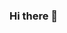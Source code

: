 ### Hi there 👋

<!--
**itsnotkunal/itsnotkunal** is a ✨ _special_ ✨ repository because its `README.md` (this file) appears on your GitHub profile.

Here are some ideas to get you started:

- 🔭 I’m currently working on self improvement
- 🌱 I’m currently learning C++
- 👯 I’m looking to collaborate with Khushi gupta
- 🤔 I’m looking for help for Khushi gupta
- 💬 Ask me about Fitness
- 📫 How to reach me: Linkedin
- 😄 Pronouns: HE,HIM,HIS
- ⚡ Fun fact: I love programming but I dont know how to do it
